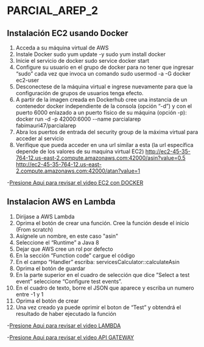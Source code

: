 # PARCIAL_AREP_2
## Instalación EC2 usando Docker

1.	Acceda a su máquina virtual de AWS
2.	Instale Docker
sudo yum update -y
sudo yum install docker
3.	Inicie el servicio de docker
sudo service docker start
4.	Configure su usuario en el grupo de docker para no tener que ingresar “sudo” cada vez que invoca un comando
sudo usermod -a -G docker ec2-user
5.	Desconectese de la máquina virtual e ingrese nuevamente para que la configuración de grupos de usuarios tenga efecto.
6.	A partir de la imagen creada en Dockerhub cree una instancia de un contenedor docker independiente de la consola (opción “-d”) y con el puerto 6000 enlazado a un puerto físico de su máquina (opción -p):
docker run -d -p 42000:6000 --name parcialarep fabimauri47/parcialarep
7.	Abra los puertos de entrada del security group de la máxima virtual para acceder al servicio
8.	Verifique que pueda acceder en una url similar a esta (la url específica depende de los valores de su maquina virtual EC2)
http://ec2-45-35-764-12.us-east-2.compute.amazonaws.com:42000/asin?value=0.5
http://ec2-45-35-764-12.us-east-2.compute.amazonaws.com:42000/atan?value=1

 -[Presione Aqui para revisar el video EC2 con DOCKER](https://web.microsoftstream.com/video/b4ecb220-bc78-4bd1-a83d-878d2a44acbe?list=studio)

## Instalacion AWS en Lambda
1.  Dirijase a AWS Lambda
2.  Oprima el botón de crear una función. Cree la función desde el inicio (From scratch)
3.  Asígnele un nombre, en este caso "asin"
4.  Seleccione el “Runtime” a Java 8
5.  Dejar que AWS cree un rol por defecto
6.  En la sección “Function code” cargue el código
7.  En el campo “Handler” escriba: servicesCalculator::calculateAsin
8.  Oprima el botón de guardar
9.  En la parte superior en el cuadro de selección que dice ”Select a test event” seleccione “Configure test events”.
10. En el cuadro de texto, borre el JSON que aparece y escriba un numero entre -1 y 1
11. Oprima el botón de crear
12. Una vez creado ya puede oprimir el boton de “Test” y obtendrá el resultado de haber ejecutado la función

 -[Presione Aqui para revisar el video LAMBDA](https://web.microsoftstream.com/video/b4ecb220-bc78-4bd1-a83d-878d2a44acbe?list=studio)
 
 -[Presione Aqui para revisar el video API GATEWAY](https://web.microsoftstream.com/video/a7eede1f-1762-4449-a370-8e79103710d3?list=studio)
